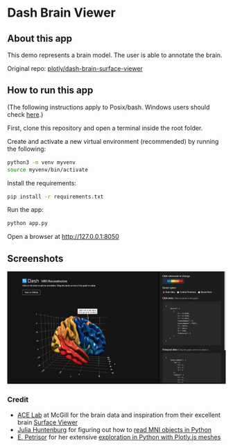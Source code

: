 # Dash Brain Viewer

## About this app


This demo represents a brain model. The user is able to annotate the brain.


Original repo: [plotly/dash-brain-surface-viewer](https://github.com/plotly/dash-brain-surface-viewer)


## How to run this app

(The following instructions apply to Posix/bash. Windows users should check
[here](https://docs.python.org/3/library/venv.html).)

First, clone this repository and open a terminal inside the root folder.

Create and activate a new virtual environment (recommended) by running
the following:

```bash
python3 -m venv myvenv
source myvenv/bin/activate
```

Install the requirements:

```bash
pip install -r requirements.txt
```
Run the app:

```bash
python app.py
```
Open a browser at http://127.0.0.1:8050

## Screenshots

![brain.png](assets/images/brain.png)

### Credit

- [ACE Lab](https://www.mcgill.ca/bic/research/ace-lab-evans) at McGill for the brain data and inspiration from their excellent brain [Surface Viewer](https://brainbrowser.cbrain.mcgill.ca/surface-viewer#ct)
- [Julia Huntenburg](https://github.com/juhuntenburg) for figuring out how to [read MNI objects in Python](https://github.com/juhuntenburg/laminar_python/blob/master/io_mesh.py)
- [E. Petrisor](https://github.com/empet) for her extensive [exploration in Python with Plotly.js meshes](https://plot.ly/~empet/14767/mesh3d-from-a-stl-file/)


